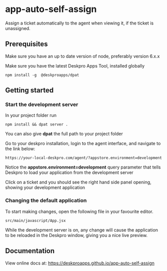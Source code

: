 # app-auto-self-assign

Assign a ticket automatically to the agent when viewing it, if the ticket is unassigned.

## Prerequisites

Make sure you have an up to date version of node, preferably version 6.x.x

Make sure you have the latest Deskpro Apps Tool, installed globally

    npm install -g  @deskproapps/dpat


## Getting started

    
### Start the development server    
    
In your project folder run    
    
    npm install && dpat server .

You can also give **dpat** the full path to your project folder 

Go to your deskpro installation, login to the agent interface, and navigate to the link below: 
    
    https://your-local-deskpro.com/agent/?appstore.environment=development

Notice the **appstore.environment=development** query parameter that tells Deskpro to load your application from the development server

Click on a ticket and you should see the right hand side panel opening, showing your development application

### Changing the default application
 
To start making changes, open the following file in  your favourite editor.
 
    src/main/javascript/App.jsx
    
While the development server is on,  any change will cause the application to be reloaded in the Deskpro window, giving 
you a nice live preview.

## Documentation

 View online docs at: https://deskproapps.github.io/app-auto-self-assign
